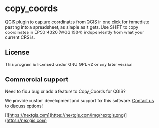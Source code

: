 copy_coords
===========

QGIS plugin to capture coordinates from QGIS in one click for immediate pasting into a spreadsheet, as simple as it gets. Use SHIFT to copy coordinates in EPSG:4326 (WGS 1984) independently from what your current CRS is.

License
-------
This program is licensed under GNU GPL v2 or any later version

Commercial support
------------------
Need to fix a bug or add a feature to Copy_Coords for QGIS? 

We provide custom development and support for this software. [Contact us](https://nextgis.com/contact/) to discuss options!

[![https://nextgis.com](https://nextgis.com/img/nextgis.png)](https://nextgis.com)
